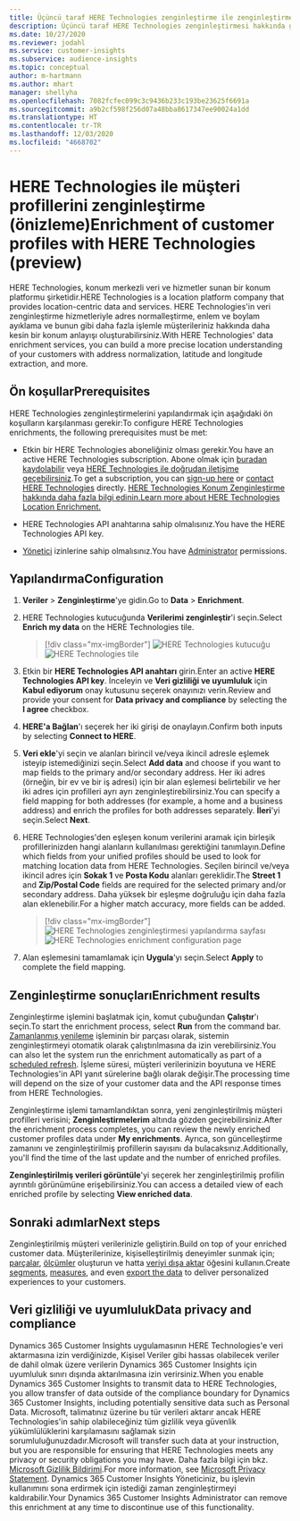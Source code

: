 ```yaml
---
title: Üçüncü taraf HERE Technologies zenginleştirme ile zenginleştirme
description: Üçüncü taraf HERE Technologies zenginleştirmesi hakkında genel bilgiler.
ms.date: 10/27/2020
ms.reviewer: jodahl
ms.service: customer-insights
ms.subservice: audience-insights
ms.topic: conceptual
author: m-hartmann
ms.author: mhart
manager: shellyha
ms.openlocfilehash: 7082fcfec099c3c9436b233c193be23625f6691a
ms.sourcegitcommit: a9b2cf598f256d07a48bba8617347ee90024a1dd
ms.translationtype: HT
ms.contentlocale: tr-TR
ms.lasthandoff: 12/03/2020
ms.locfileid: "4668702"
---
```

# <a name="enrichment-of-customer-profiles-with-here-technologies-preview"></a><span data-ttu-id="9e543-103">HERE Technologies ile müşteri profillerini zenginleştirme (önizleme)</span><span class="sxs-lookup"><span data-stu-id="9e543-103">Enrichment of customer profiles with HERE Technologies (preview)</span></span>

<span data-ttu-id="9e543-104">HERE Technologies, konum merkezli veri ve hizmetler sunan bir konum platformu şirketidir.</span><span class="sxs-lookup"><span data-stu-id="9e543-104">HERE Technologies is a location platform company that provides location-centric data and services.</span></span> <span data-ttu-id="9e543-105">HERE Technologies'in veri zenginleştirme hizmetleriyle adres normalleştirme, enlem ve boylam ayıklama ve bunun gibi daha fazla işlemle müşterileriniz hakkında daha kesin bir konum anlayışı oluşturabilirsiniz.</span><span class="sxs-lookup"><span data-stu-id="9e543-105">With HERE Technologies' data enrichment services, you can build a more precise location understanding of your customers with address normalization, latitude and longitude extraction, and more.</span></span>

## <a name="prerequisites"></a><span data-ttu-id="9e543-106">Ön koşullar</span><span class="sxs-lookup"><span data-stu-id="9e543-106">Prerequisites</span></span>

<span data-ttu-id="9e543-107">HERE Technologies zenginleştirmelerini yapılandırmak için aşağıdaki ön koşulların karşılanması gerekir:</span><span class="sxs-lookup"><span data-stu-id="9e543-107">To configure HERE Technologies enrichments, the following prerequisites must be met:</span></span>

- <span data-ttu-id="9e543-108">Etkin bir HERE Technologies aboneliğiniz olması gerekir.</span><span class="sxs-lookup"><span data-stu-id="9e543-108">You have an active HERE Technologies subscription.</span></span> <span data-ttu-id="9e543-109">Abone olmak için [buradan kaydolabilir](https://developer.here.com/sign-up?utm_medium=referral&utm_source=Microsoft-Dynamics-CI&create=Freemium-Basic) veya [HERE Technologies ile doğrudan iletişime geçebilirsiniz](https://developer.here.com/help?utm_medium=referral&utm_source=Microsoft-Dynamics-CI#how-can-we-help-you).</span><span class="sxs-lookup"><span data-stu-id="9e543-109">To get a subscription, you can [sign-up here](https://developer.here.com/sign-up?utm_medium=referral&utm_source=Microsoft-Dynamics-CI&create=Freemium-Basic) or [contact HERE Technologies](https://developer.here.com/help?utm_medium=referral&utm_source=Microsoft-Dynamics-CI#how-can-we-help-you) directly.</span></span> [<span data-ttu-id="9e543-110">HERE Technologies Konum Zenginleştirme hakkında daha fazla bilgi edinin.</span><span class="sxs-lookup"><span data-stu-id="9e543-110">Learn more about HERE Technologies Location Enrichment.</span></span>](https://developer.here.com/location-enrichment?cid=Dev-MicrosoftDynamics-DB-0-Dev-&utm_source=MicrosoftDynamics&utm_medium=referral&utm_campaign=Online_Dev_ReferralMicrosoft)

- <span data-ttu-id="9e543-111">HERE Technologies API anahtarına sahip olmalısınız.</span><span class="sxs-lookup"><span data-stu-id="9e543-111">You have the HERE Technologies API key.</span></span>

- <span data-ttu-id="9e543-112">[Yönetici](permissions.md#administrator) izinlerine sahip olmalısınız.</span><span class="sxs-lookup"><span data-stu-id="9e543-112">You have [Administrator](permissions.md#administrator) permissions.</span></span>

## <a name="configuration"></a><span data-ttu-id="9e543-113">Yapılandırma</span><span class="sxs-lookup"><span data-stu-id="9e543-113">Configuration</span></span>

1. <span data-ttu-id="9e543-114">**Veriler** > **Zenginleştirme**'ye gidin.</span><span class="sxs-lookup"><span data-stu-id="9e543-114">Go to **Data** > **Enrichment**.</span></span>

1. <span data-ttu-id="9e543-115">HERE Technologies kutucuğunda **Verilerimi zenginleştir**'i seçin.</span><span class="sxs-lookup"><span data-stu-id="9e543-115">Select **Enrich my data** on the HERE Technologies tile.</span></span>

   > [!div class="mx-imgBorder"]
   > <span data-ttu-id="9e543-116">![HERE Technologies kutucuğu](media/HERE-tile.png "HERE Technologies kutucuğu")</span><span class="sxs-lookup"><span data-stu-id="9e543-116">![HERE Technologies tile](media/HERE-tile.png "HERE Technologies tile")</span></span>

1. <span data-ttu-id="9e543-117">Etkin bir **HERE Technologies API anahtarı** girin.</span><span class="sxs-lookup"><span data-stu-id="9e543-117">Enter an active **HERE Technologies API key**.</span></span> <span data-ttu-id="9e543-118">İnceleyin ve **Veri gizliliği ve uyumluluk** için **Kabul ediyorum** onay kutusunu seçerek onayınızı verin.</span><span class="sxs-lookup"><span data-stu-id="9e543-118">Review and provide your consent for **Data privacy and compliance** by selecting the **I agree** checkbox.</span></span> 

1. <span data-ttu-id="9e543-119">**HERE'a Bağlan**'ı seçerek her iki girişi de onaylayın.</span><span class="sxs-lookup"><span data-stu-id="9e543-119">Confirm both inputs by selecting **Connect to HERE**.</span></span>

1. <span data-ttu-id="9e543-120">**Veri ekle**'yi seçin ve alanları birincil ve/veya ikincil adresle eşlemek isteyip istemediğinizi seçin.</span><span class="sxs-lookup"><span data-stu-id="9e543-120">Select **Add data** and choose if you want to map fields to the primary and/or secondary address.</span></span> <span data-ttu-id="9e543-121">Her iki adres (örneğin, bir ev ve bir iş adresi) için bir alan eşlemesi belirtebilir ve her iki adres için profilleri ayrı ayrı zenginleştirebilirsiniz.</span><span class="sxs-lookup"><span data-stu-id="9e543-121">You can specify a field mapping for both addresses (for example, a home and a business address) and enrich the profiles for both addresses separately.</span></span> <span data-ttu-id="9e543-122">**İleri**'yi seçin.</span><span class="sxs-lookup"><span data-stu-id="9e543-122">Select **Next**.</span></span>

1. <span data-ttu-id="9e543-123">HERE Technologies'den eşleşen konum verilerini aramak için birleşik profillerinizden hangi alanların kullanılması gerektiğini tanımlayın.</span><span class="sxs-lookup"><span data-stu-id="9e543-123">Define which fields from your unified profiles should be used to look for matching location data from HERE Technologies.</span></span> <span data-ttu-id="9e543-124">Seçilen birincil ve/veya ikincil adres için **Sokak 1** ve **Posta Kodu** alanları gereklidir.</span><span class="sxs-lookup"><span data-stu-id="9e543-124">The **Street 1** and **Zip/Postal Code** fields are required for the selected primary and/or secondary address.</span></span> <span data-ttu-id="9e543-125">Daha yüksek bir eşleşme doğruluğu için daha fazla alan eklenebilir.</span><span class="sxs-lookup"><span data-stu-id="9e543-125">For a higher match accuracy, more fields can be added.</span></span>

   > [!div class="mx-imgBorder"]
   > <span data-ttu-id="9e543-126">![HERE Technologies zenginleştirmesi yapılandırma sayfası](media/enrichment-HERE-configuration.png "HERE Technologies zenginleştirmesi yapılandırma sayfası")</span><span class="sxs-lookup"><span data-stu-id="9e543-126">![HERE Technologies enrichment configuration page](media/enrichment-HERE-configuration.png "HERE Technologies enrichment configuration page")</span></span>

1. <span data-ttu-id="9e543-127">Alan eşlemesini tamamlamak için **Uygula**'yı seçin.</span><span class="sxs-lookup"><span data-stu-id="9e543-127">Select **Apply** to complete the field mapping.</span></span>

## <a name="enrichment-results"></a><span data-ttu-id="9e543-128">Zenginleştirme sonuçları</span><span class="sxs-lookup"><span data-stu-id="9e543-128">Enrichment results</span></span>

<span data-ttu-id="9e543-129">Zenginleştirme işlemini başlatmak için, komut çubuğundan **Çalıştır**'ı seçin.</span><span class="sxs-lookup"><span data-stu-id="9e543-129">To start the enrichment process, select **Run** from the command bar.</span></span> <span data-ttu-id="9e543-130">[Zamanlanmış yenileme](system.md#schedule-tab) işleminin bir parçası olarak, sistemin zenginleştirmeyi otomatik olarak çalıştırılmasına da izin verebilirsiniz.</span><span class="sxs-lookup"><span data-stu-id="9e543-130">You can also let the system run the enrichment automatically as part of a [scheduled refresh](system.md#schedule-tab).</span></span> <span data-ttu-id="9e543-131">İşleme süresi, müşteri verilerinizin boyutuna ve HERE Technologies'in API yanıt sürelerine bağlı olarak değişir.</span><span class="sxs-lookup"><span data-stu-id="9e543-131">The processing time will depend on the size of your customer data and the API response times from HERE Technologies.</span></span>

<span data-ttu-id="9e543-132">Zenginleştirme işlemi tamamlandıktan sonra, yeni zenginleştirilmiş müşteri profilleri verisini; **Zenginleştirmelerim** altında gözden geçirebilirsiniz.</span><span class="sxs-lookup"><span data-stu-id="9e543-132">After the enrichment process completes, you can review the newly enriched customer profiles data under **My enrichments**.</span></span> <span data-ttu-id="9e543-133">Ayrıca, son güncelleştirme zamanını ve zenginleştirilmiş profillerin sayısını da bulacaksınız.</span><span class="sxs-lookup"><span data-stu-id="9e543-133">Additionally, you'll find the time of the last update and the number of enriched profiles.</span></span>

<span data-ttu-id="9e543-134">**Zenginleştirilmiş verileri görüntüle**'yi seçerek her zenginleştirilmiş profilin ayrıntılı görünümüne erişebilirsiniz.</span><span class="sxs-lookup"><span data-stu-id="9e543-134">You can access a detailed view of each enriched profile by selecting **View enriched data**.</span></span>

## <a name="next-steps"></a><span data-ttu-id="9e543-135">Sonraki adımlar</span><span class="sxs-lookup"><span data-stu-id="9e543-135">Next steps</span></span>

<span data-ttu-id="9e543-136">Zenginleştirilmiş müşteri verilerinizle geliştirin.</span><span class="sxs-lookup"><span data-stu-id="9e543-136">Build on top of your enriched customer data.</span></span> <span data-ttu-id="9e543-137">Müşterilerinize, kişiselleştirilmiş deneyimler sunmak için; [parçalar](segments.md), [ölçümler](measures.md) oluşturun ve hatta [veriyi dışa aktar](export-destinations.md) öğesini kullanın.</span><span class="sxs-lookup"><span data-stu-id="9e543-137">Create [segments](segments.md), [measures](measures.md), and even [export the data](export-destinations.md) to deliver personalized experiences to your customers.</span></span>

## <a name="data-privacy-and-compliance"></a><span data-ttu-id="9e543-138">Veri gizliliği ve uyumluluk</span><span class="sxs-lookup"><span data-stu-id="9e543-138">Data privacy and compliance</span></span>

<span data-ttu-id="9e543-139">Dynamics 365 Customer Insights uygulamasının HERE Technologies'e veri aktarmasına izin verdiğinizde, Kişisel Veriler gibi hassas olabilecek veriler de dahil olmak üzere verilerin Dynamics 365 Customer Insights için uyumluluk sınırı dışında aktarılmasına izin verirsiniz.</span><span class="sxs-lookup"><span data-stu-id="9e543-139">When you enable Dynamics 365 Customer Insights to transmit data to HERE Technologies, you allow transfer of data outside of the compliance boundary for Dynamics 365 Customer Insights, including potentially sensitive data such as Personal Data.</span></span> <span data-ttu-id="9e543-140">Microsoft, talimatınız üzerine bu tür verileri aktarır ancak HERE Technologies'in sahip olabileceğiniz tüm gizlilik veya güvenlik yükümlülüklerini karşılamasını sağlamak sizin sorumluluğunuzdadır.</span><span class="sxs-lookup"><span data-stu-id="9e543-140">Microsoft will transfer such data at your instruction, but you are responsible for ensuring that HERE Technologies meets any privacy or security obligations you may have.</span></span> <span data-ttu-id="9e543-141">Daha fazla bilgi için bkz. [Microsoft Gizlilik Bildirimi](https://go.microsoft.com/fwlink/?linkid=396732).</span><span class="sxs-lookup"><span data-stu-id="9e543-141">For more information, see [Microsoft Privacy Statement](https://go.microsoft.com/fwlink/?linkid=396732).</span></span>
<span data-ttu-id="9e543-142">Dynamics 365 Customer Insights Yöneticiniz, bu işlevin kullanımını sona erdirmek için istediği zaman zenginleştirmeyi kaldırabilir.</span><span class="sxs-lookup"><span data-stu-id="9e543-142">Your Dynamics 365 Customer Insights Administrator can remove this enrichment at any time to discontinue use of this functionality.</span></span>
